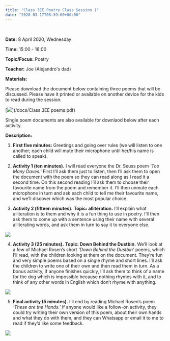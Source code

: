 ```yaml
---
title: "Class 3EE Poetry Class Session 1"
date: "2020-03-17T08:39:00+00:00"
---
```


&nbsp;

**Date:** 8 April 2020, Wednesday

**Time:** 15:00 - 16:00

**Topic/Focus:** Poetry

**Teacher:** Joe (Alejandro's dad)

**Materials:**

Please download the document below containing three poems that will be discussed. Please have it printed or available on another device for the kids to read during the session.

[![](/images/tooManyDaves.jpg)](/docs/Class 3EE poems.pdf)

Single poem documents are also available for downlaod below after each activity.

**Description:**

1. **First five minutes:** Greetings and going over rules (we will listen to one another; each child will mute their microphone until her/his name is called to speak).

2. **Activity 1 (ten minutes).**  I will read everyone the Dr. Seuss poem *‘Too Many Daves.’*  First I’ll ask them just to listen, then I’ll ask them to open the document with the poem so they can read along as I read it a second time.  On this second reading I’ll ask them to choose their favourite name from the poem and remember it.  I’ll then unmute each microphone in turn and ask each child to tell me their favourite name, and we’ll discover which was the most popular choice.

3. **Activity 2 (fifteen minutes).**  **Topic: alliteration.**  I’ll explain what alliteration is to them and why it is a fun thing to use in poetry.  I’ll then ask them to come up with a sentence using their name with several alliterating words, and ask them in turn to say it to everyone else.

[![](/images/tooManyDaves.jpg)](/docs/tooManyDaves.pdf)

4.	**Activity 3 (25 minutes).** **Topic: Down Behind the Dustbin.**  We’ll look at a few of Michael Rosen’s short *‘Down Behind the Dustbin’* poems, which I’ll read, with the children looking at them on the document.  They’re fun and very simple poems based on a single rhyme and short lines.  I’ll ask the children to write one of their own and then read them in turn.  As a bonus activity, if anyone finishes quickly, I’ll ask them to think of a name for the dog which is impossible because nothing rhymes with it, and to think of any other words in English which don’t rhyme with anything.

[![](/images/downBehindDustbin.jpg)](/docs/downBehindDustbin.pdf)

5.	**Final activity (5 minutes).**  I’ll end by reading Michael Rosen’s poem *‘These are the Hands.’*  If anyone would like a follow-on activity, they could try writing their own version of this poem, about their own hands and what they do with them, and they can Whatsapp or email it to me to read if they’d like some feedback.

[![](/images/theseAreHands.png)](/docs/theseAreHands.pdf)


<br/>
<br/>


 